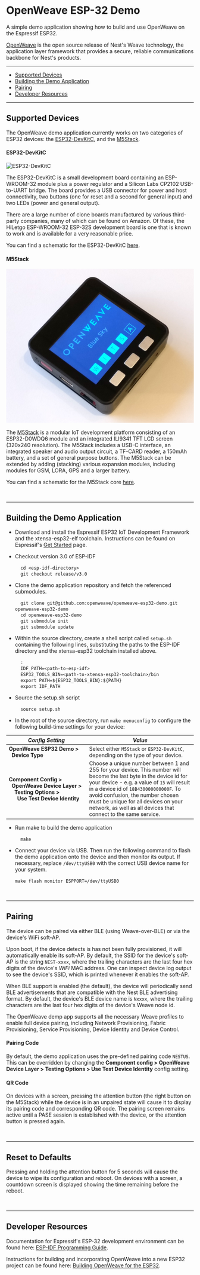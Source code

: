 # OpenWeave ESP-32 Demo

A simple demo application showing how to build and use OpenWeave on the Espressif ESP32.

[OpenWeave](http://openweave.io/) is the open source release of Nest's Weave technology, the application layer framework that provides a secure, reliable
communications backbone for Nest's products.
___

- [Supported Devices](#supported-devices)
- [Building the Demo Application](#building-the-demo-application)
- [Pairing](#pairing) 
- [Developer Resources](#developer-resources)

___

## Supported Devices

The OpenWeave demo application currently works on two categories of ESP32 devices: the [ESP32-DevKitC](https://www.espressif.com/en/products/hardware/esp32-devkitc/overview), and the [M5Stack](http://m5stack.com). 

#### ESP32-DevKitC

![ESP32-DevKitC](https://dl.espressif.com/doc/esp-idf/latest/_images/esp32-devkitc-functional-overview.png)

The ESP32-DevKitC is a small development board containing an ESP-WROOM-32 module plus a power regulator and a Silicon Labs CP2102 USB-to-UART bridge.
The board provides a USB connector for power and host connectivity, two buttons (one for reset and a second for general input) and two LEDs (power and general output).

There are a large number of clone boards manufactured by various third-party companies, many of which can be found on Amazon.     Of these, the HiLetgo ESP-WROOM-32 ESP-32S
development board is one that is known to work and is available for a very reasonable price. 

You can find a schematic for the ESP32-DevKitC [here](https://dl.espressif.com/dl/schematics/ESP32-Core-Board-V2_sch.pdf).

#### M5Stack

![M5Stack](doc/openweave-m5stack.jpg)

The [M5Stack](http://www.m5stack.com) is a modular IoT development platform consisting of an ESP32-D0WDQ6  module and an integrated ILI9341 TFT LCD screen (320x240 resolution).  The M5Stack
includes a USB-C interface, an integrated speaker and audio output circuit, a TF-CARD reader, a 150mAh battery, and a set of general purpose buttons.  The M5Stack can be
extended by adding (stacking) various expansion modules, including modules for GSM, LORA, GPS and a larger battery.

You can find a schematic for the M5Stack core [here](http://www.m5stack.com/download/M5-Core-Schematic(20171206).pdf).

<br>

___

## Building the Demo Application

* Download and install the Espressif ESP32 IoT Development Framework and the xtensa-esp32-elf toolchain.  Instructions can be found on  Espressif's [Get Started](http://esp-idf.readthedocs.io/en/latest/get-started) page.


* Checkout version 3.0 of ESP-IDF

        cd <esp-idf-directory>
        git checkout release/v3.0

* Clone the demo application repository and fetch the referenced submodules.

        git clone git@github.com:openweave/openweave-esp32-demo.git openweave-esp32-demo
        cd openweave-esp32-demo
        git submodule init
        git submodule update

* Within the source directory, create a shell script called `setup.sh` containing the following lines, substituting the paths to the ESP-IDF directory and the xtensa-esp32 toolchain  installed above.

        :
        IDF_PATH=<path-to-esp-idf>
        ESP32_TOOLS_BIN=<path-to-xtensa-esp32-toolchain>/bin
        export PATH=${ESP32_TOOLS_BIN}:${PATH}
        export IDF_PATH
    
* Source the setup.sh script

        source setup.sh

* In the root of the  source directory, run `make menuconfig` to configure the following build-time settings for your device:

| _Config Setting_ | _Value_ |
| ----------------------- | ---------- |
| **OpenWeave&nbsp;ESP32&nbsp;Demo&nbsp;> &nbsp;&nbsp;Device&nbsp;Type** | Select either `M5Stack` or `ESP32-DevKitC`, depending on the type of your device.|
| **Component&nbsp;Config&nbsp;><br>&nbsp;&nbsp;OpenWeave&nbsp;Device&nbsp;Layer&nbsp;><br>&nbsp;&nbsp;&nbsp;&nbsp;Testing&nbsp;Options&nbsp;><br>&nbsp;&nbsp;&nbsp;&nbsp;&nbsp;&nbsp;Use&nbsp;Test&nbsp;Device&nbsp;Identity** | Choose a unique number between 1 and 255 for your device. This number will become the last byte in the device id for your device - e.g. a value of `15` will result in a device id of `18B430000000000F`. To avoid  confusion, the number chosen must be unique for all devices on your network, as well as all devices that connect to the same  service.|
    
* Run make to build the demo application

        make

* Connect your device via USB. Then run the following command to flash the demo application onto the device and then monitor its output.
If necessary, replace `/dev/ttyUSB0` with the correct USB device name for your system.

      make flash monitor ESPPORT=/dev/ttyUSB0

<br>

___

## Pairing

The device can be paired via either BLE (using Weave-over-BLE) or via the device's WiFi soft-AP.

Upon boot, if the device detects is has not been fully provisioned, it will automatically enable its soft-AP.  By default, the SSID for
the device's soft-AP is the string `NEST-xxxx`, where the trailing characters are the last four hex digits of the device's *WiFi* MAC
address.  One can inspect device log output to see the device's SSID, which is printed whenever it enables the soft-AP.

When BLE support is enabled (the default), the device will periodically send BLE advertisements that are compatible with the Nest BLE
advertising format.  By default, the device's BLE device name is `Nxxxx`, where the trailing characters are the last four hex digits of the
device's Weave node id.

The OpenWeave demp app supports all the necessary Weave profiles to enable full device pairing, including Network Provisioning,
Fabric Provisioning, Service Provisioning, Device Identity and Device Control. 

#### Pairing Code

By default, the demo application uses the pre-defined pairing code `NESTUS`. This can be overridden by changing the
**Component config > OpenWeave Device Layer > Testing Options > Use Test Device Identity** config setting.

#### QR Code

On devices with a screen, pressing the attention button (the right button on the M5Stack) while the device is in an unpaired state will cause it
to display its pairing code and corresponding QR code.  The pairing screen remains active until a PASE session is established with the device, or the attention button is pressed again.  

<br>

___

## Reset to Defaults

Pressing and holding the attention button for 5 seconds will cause the device to wipe its configuration and reboot.  On devices with a screen, a countdown screen
is displayed showing the time remaining before the reboot.

<br>

___

## Developer Resources

Documentation for Expressif's ESP-32 development environment can be found here: [ESP-IDF Programming Guide](http://esp-idf.readthedocs.io/en/latest/index.html).

Instructions for building and incorporating OpenWeave into a new ESP32 project can be found here: [Building OpenWeave for the ESP32](https://github.com/openweave/openweave-core/blob/master/BUILDING-ESP32.md).

